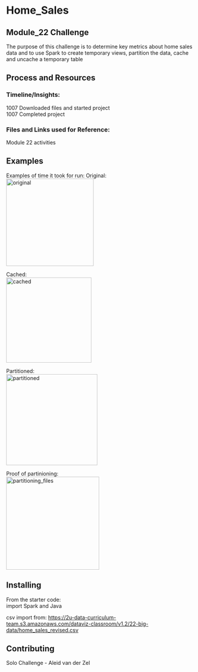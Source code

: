 # Home_Sales
## Module_22 Challenge

The purpose of this challenge is to determine key metrics about home sales data and to use Spark to create temporary views, partition the data, cache and uncache a temporary table  

## Process and Resources  
### Timeline/Insights:  
1007 Downloaded files and started project  
1007 Completed project

### Files and Links used for Reference:  
Module 22 activities  

## Examples  
Examples of time it took for run:
Original:  
<img width="235" alt="original" src="https://github.com/AleidvdZ/Home_Sales/assets/131220504/c2688130-c823-4ff8-8262-5370549e6feb">  

Cached:  
<img width="229" alt="cached" src="https://github.com/AleidvdZ/Home_Sales/assets/131220504/11e9092a-4117-4b62-93e7-474e48555657">  

Partitioned:  
<img width="245" alt="partitioned" src="https://github.com/AleidvdZ/Home_Sales/assets/131220504/fe98117f-6521-4ab3-adaa-137ad34e076f">  

Proof of partinioning:  
<img width="250" alt="partitioning_files" src="https://github.com/AleidvdZ/Home_Sales/assets/131220504/6374b495-f300-4f4e-a2cc-d10417d2fcbf">  

## Installing  
From the starter code:  
import Spark and Java  

csv import from: https://2u-data-curriculum-team.s3.amazonaws.com/dataviz-classroom/v1.2/22-big-data/home_sales_revised.csv  

## Contributing  
Solo Challenge - Aleid van der Zel

